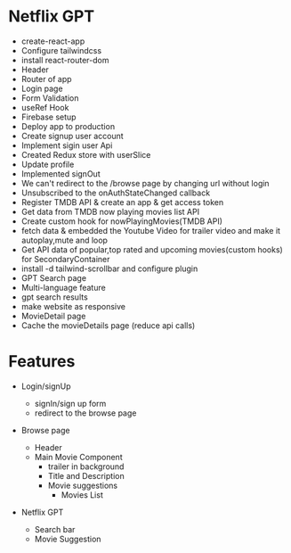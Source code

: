 # Netflix GPT

- create-react-app
- Configure tailwindcss
- install react-router-dom
- Header
- Router of app
- Login page
- Form Validation
- useRef Hook
- Firebase setup
- Deploy app to production
- Create signup user account
- Implement sigin user Api
- Created Redux store with userSlice
- Update profile
- Implemented signOut
- We can't redirect to the /browse page by changing url without login
- Unsubscribed to the onAuthStateChanged callback
- Register TMDB API & create an app & get access token
- Get data from TMDB now playing movies list API
- Create custom hook for nowPlayingMovies(TMDB API)
- fetch data & embedded the Youtube Video for trailer video and make it autoplay,mute and loop
- Get API data of popular,top rated and upcoming movies(custom hooks) for SecondaryContainer
- install -d tailwind-scrollbar and configure plugin
- GPT Search page
- Multi-language feature
- gpt search results
- make website as responsive
- MovieDetail page
- Cache the movieDetails page (reduce api calls)

# Features

- Login/signUp
  - signIn/sign up form
  - redirect to the browse page
- Browse page

  - Header
  - Main Movie Component
    - trailer in background
    - Title and Description
    - Movie suggestions
      - Movies List

- Netflix GPT
  - Search bar
  - Movie Suggestion

